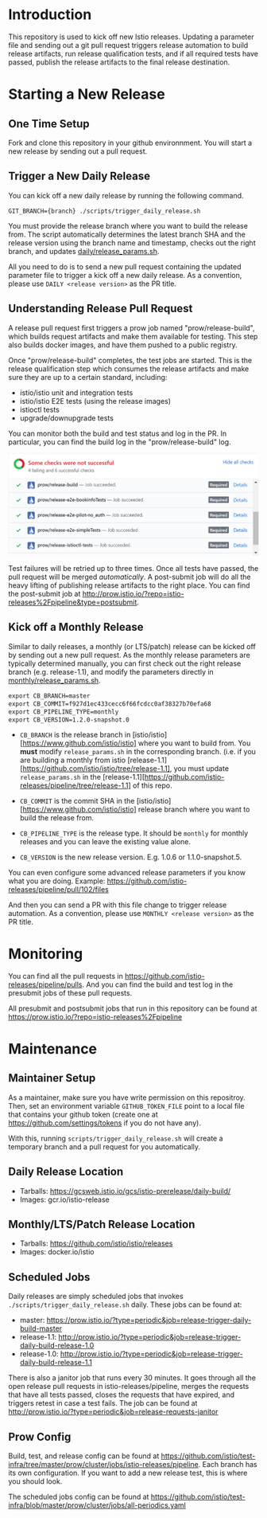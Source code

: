 # Introduction

This repository is used to kick off new Istio releases. Updating a parameter file
and sending out a git pull request triggers release automation to build release
artifacts, run release qualification tests, and if all required tests have passed,
publish the release artifacts to the final release destination.

# Starting a New Release

## One Time Setup
Fork and clone this repository in your github environnment. You will start a new
release by sending out a pull request.

## Trigger a New Daily Release
You can kick off a new daily release by running the following command. 
```shell
GIT_BRANCH={branch} ./scripts/trigger_daily_release.sh
```

You must provide the release branch where you want to build the release from.
The script automatically determines the latest branch SHA and the release
version using the branch name and timestamp, checks out the right branch, and
updates [daily/release_params.sh](https://github.com/istio-releases/pipeline/blob/master/daily/release_params.sh).

All you need to do is to send a new pull request containing the updated parameter
file to trigger a kick off a new daily release. As a convention, please use
`DAILY <release version>` as the PR title.

## Understanding Release Pull Request

A release pull request first triggers a prow job named "prow/release-build", which builds
request artifacts and make them available for testing. This step also builds docker images,
and have them pushed to a public registry.

Once "prow/release-build" completes, the test jobs are started. This is the release qualification
step which consumes the release artifacts and make sure they are up to a certain standard, including:
* istio/istio unit and integration tests
* istio/istio E2E tests (using the release images)
* istioctl tests
* upgrade/downupgrade tests

You can monitor both the build and test status and log in the PR. In particular, you
can find the build log in the "prow/release-build" log.

<img src="https://github.com/hklai/istio/blob/istio_wiki/wiki/release_pr.png?raw=true" alt="example" width="600"/>

Test failures will be retried up to three times. Once all tests have passed, the pull request will
be merged *automatically*. A post-submit job will do all the heavy lifting of publishing release
artifacts to the right place. You can find the post-submit job at 
http://prow.istio.io/?repo=istio-releases%2Fpipeline&type=postsubmit.


## Kick off a Monthly Release

Similar to daily releases, a monthly (or LTS/patch) release can be kicked off by sending out
a new pull request. As the monthly release parameters are typically determined manually, you
can first check out the right release branch (e.g. release-1.1), and modify the parameters
directly in [monthly/release_params.sh](https://github.com/istio-releases/pipeline/blob/master/monthly/release_params.sh).

```shell
export CB_BRANCH=master
export CB_COMMIT=f927d1ec433cecc6f66fcdcc0af38327b70efa68
export CB_PIPELINE_TYPE=monthly
export CB_VERSION=1.2.0-snapshot.0
```

* ```CB_BRANCH``` is the release branch in [istio/istio][https://www.github.com/istio/istio]
where you want to build from. You **must** modify ```release_params.sh``` in the corresponding
branch. (i.e. if you are building a monthly from istio [release-1.1][https://github.com/istio/istio/tree/release-1.1], you must update  ```release_params.sh``` in the [release-1.1][https://github.com/istio-releases/pipeline/tree/release-1.1] of this repo.

* ```CB_COMMIT``` is the commit SHA in the [istio/istio][https://www.github.com/istio/istio]
release branch where you want to build the release from.

* ```CB_PIPELINE_TYPE``` is the release type. It should be ```monthly``` for monthly releases
and you can leave the existing value alone.

* ```CB_VERSION``` is the new release version. E.g. 1.0.6 or 1.1.0-snapshot.5.

You can even configure some advanced release parameters if you know what you are doing. 
Example: https://github.com/istio-releases/pipeline/pull/102/files

And then you can send a PR with this file change to trigger release automation.  As a convention,
please use `MONTHLY <release version>` as the PR title.


# Monitoring

You can find all the pull requests in https://github.com/istio-releases/pipeline/pulls.
And you can find the build and test log in the presubmit jobs of these pull requests.

All presubmit and postsubmit jobs that run in this repository can be found at 
https://prow.istio.io/?repo=istio-releases%2Fpipeline


# Maintenance

## Maintainer Setup

As a maintainer, make sure you have write permission on this repositroy. Then, set an environment
variable ```GITHUB_TOKEN_FILE``` point to a local file that contains your github token (create one
at https://github.com/settings/tokens if you do not have any).

With this, running ```scripts/trigger_daily_release.sh``` will create a temporary branch and a
pull request for you automatically. 
 
## Daily Release Location
* Tarballs: https://gcsweb.istio.io/gcs/istio-prerelease/daily-build/
* Images: gcr.io/istio-release

## Monthly/LTS/Patch Release Location
* Tarballs: https://github.com/istio/istio/releases
* Images: docker.io/istio

## Scheduled Jobs

Daily releases are simply scheduled jobs that invokes ```./scripts/trigger_daily_release.sh``` daily. 
These jobs can be found at:
* master: https://prow.istio.io/?type=periodic&job=release-trigger-daily-build-master
* release-1.1: http://prow.istio.io/?type=periodic&job=release-trigger-daily-build-release-1.0
* release-1.0: http://prow.istio.io/?type=periodic&job=release-trigger-daily-build-release-1.1

There is also a janitor job that runs every 30 minutes. It goes through all the open release pull
requests in istio-releases/pipeline, merges the requests that have all tests passed, closes the
requests that have expired, and triggers retest in case a test fails. The job can be found at
http://prow.istio.io/?type=periodic&job=release-requests-janitor

## Prow Config

Build, test, and release config can be found at 
https://github.com/istio/test-infra/tree/master/prow/cluster/jobs/istio-releases/pipeline.
Each branch has its own configuration. If you want to add a new release test, this is
where you should look.

The scheduled jobs config can be found at
https://github.com/istio/test-infra/blob/master/prow/cluster/jobs/all-periodics.yaml

